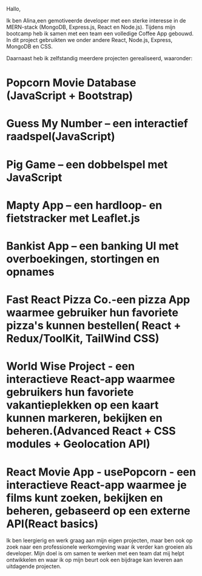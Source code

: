 Hallo, 

Ik ben Alina,een gemotiveerde developer met een sterke interesse in de MERN-stack (MongoDB, Express.js, React en Node.js).
Tijdens mijn bootcamp heb ik samen met een team een volledige Coffee App gebouwd. In dit project gebruikten we onder andere React, Node.js, Express, MongoDB en CSS.

 Daarnaast heb ik zelfstandig meerdere projecten gerealiseerd, waaronder:

# Popcorn Movie Database (JavaScript + Bootstrap)

# Guess My Number – een interactief raadspel(JavaScript)

# Pig Game – een dobbelspel met JavaScript

# Mapty App – een hardloop- en fietstracker met Leaflet.js

# Bankist App – een banking UI met overboekingen, stortingen en opnames

# Fast React Pizza Co.-een pizza App waarmee gebruiker hun favoriete pizza's kunnen bestellen( React +  Redux/ToolKit, TailWind CSS)

# World Wise Project - een interactieve React-app waarmee gebruikers hun favoriete vakantieplekken op een kaart kunnen markeren, bekijken en beheren.(Advanced React  + CSS modules + Geolocation API)

# React Movie App - usePopcorn - een interactieve React-app waarmee je films kunt zoeken, bekijken en beheren, gebaseerd op een externe API(React basics) 

Ik ben leergierig en werk graag aan mijn eigen projecten, maar ben ook op zoek naar een professionele werkomgeving waar ik verder kan groeien als developer.
Mijn doel is om samen te werken met een team dat mij helpt ontwikkelen en waar ik op mijn beurt ook een bijdrage kan leveren aan uitdagende projecten.


